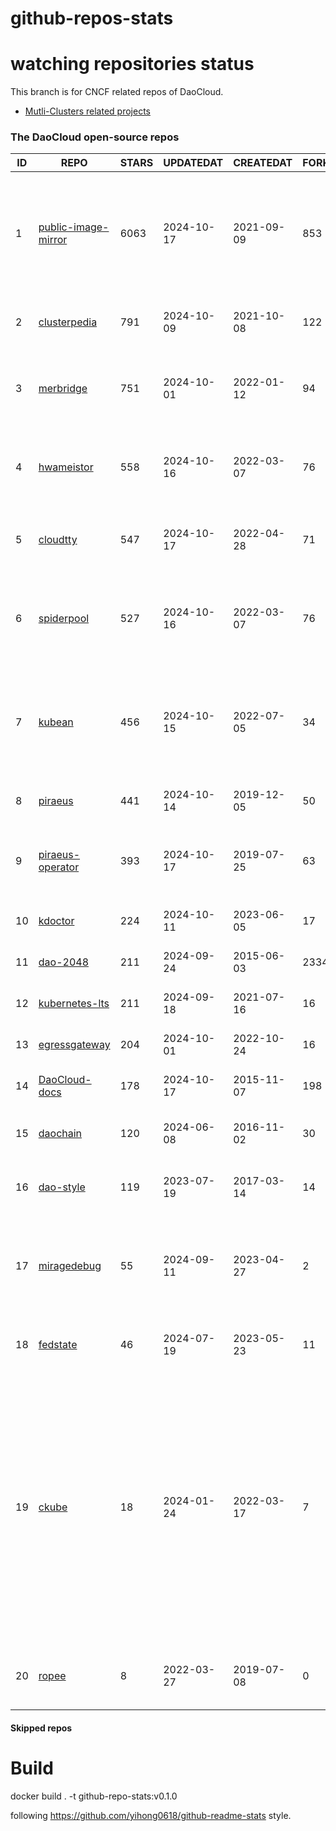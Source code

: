 # github-repos-stats

# watching repositories status

This branch is for CNCF related repos of DaoCloud.
- [Mutli-Clusters related projects](https://github.com/pacoxu/github-repos-stats/tree/multi-clusters)


<!--START_SECTION:github_repos-->
### The DaoCloud open-source repos
| ID |                                   REPO                                   | STARS | UPDATEDAT  | CREATEDAT  | FORKSCOUNT |                                                                                                                     DESCRIPTIONS                                                                                                                     |
|----|--------------------------------------------------------------------------|-------|------------|------------|------------|------------------------------------------------------------------------------------------------------------------------------------------------------------------------------------------------------------------------------------------------------|
|  1 | [public-image-mirror](https://github.com/DaoCloud/public-image-mirror)   |  6063 | 2024-10-17 | 2021-09-09 |        853 | 很多镜像都在国外。比如 gcr 。国内下载很慢，需要加速。致力于提供连接全世界的稳定可靠安全的容器镜像服务。                                                                                                                                              |
|  2 | [clusterpedia](https://github.com/clusterpedia-io/clusterpedia)          |   791 | 2024-10-09 | 2021-10-08 |        122 | The Encyclopedia of Kubernetes clusters                                                                                                                                                                                                              |
|  3 | [merbridge](https://github.com/merbridge/merbridge)                      |   751 | 2024-10-01 | 2022-01-12 |         94 | Use eBPF to speed up your Service Mesh like crossing an Einstein-Rosen Bridge.                                                                                                                                                                       |
|  4 | [hwameistor](https://github.com/hwameistor/hwameistor)                   |   558 | 2024-10-16 | 2022-03-07 |         76 | Hwameistor is an HA local storage system for cloud-native stateful workloads.                                                                                                                                                                        |
|  5 | [cloudtty](https://github.com/cloudtty/cloudtty)                         |   547 | 2024-10-17 | 2022-04-28 |         71 | A Friendly Kubernetes CloudShell (Web Terminal) !                                                                                                                                                                                                    |
|  6 | [spiderpool](https://github.com/spidernet-io/spiderpool)                 |   527 | 2024-10-16 | 2022-03-07 |         76 | Underlay and RDMA network solution of the Kubernetes, for bare metal, VM and any public cloud                                                                                                                                                        |
|  7 | [kubean](https://github.com/kubean-io/kubean)                            |   456 | 2024-10-15 | 2022-07-05 |         34 |  :seedling: Product ready cluster lifecycle management toolchains based on kubespray and other cluster LCM engine.                                                                                                                                   |
|  8 | [piraeus](https://github.com/piraeusdatastore/piraeus)                   |   441 | 2024-10-14 | 2019-12-05 |         50 | High Available Datastore for Kubernetes                                                                                                                                                                                                              |
|  9 | [piraeus-operator](https://github.com/piraeusdatastore/piraeus-operator) |   393 | 2024-10-17 | 2019-07-25 |         63 | The Piraeus Operator manages LINSTOR clusters in Kubernetes.                                                                                                                                                                                         |
| 10 | [kdoctor](https://github.com/kdoctor-io/kdoctor)                         |   224 | 2024-10-11 | 2023-06-05 |         17 | data plane testing utility of cloud native                                                                                                                                                                                                           |
| 11 | [dao-2048](https://github.com/DaoCloud/dao-2048)                         |   211 | 2024-09-24 | 2015-06-03 |       2334 | 2048 is a number puzzle game.                                                                                                                                                                                                                        |
| 12 | [kubernetes-lts](https://github.com/klts-io/kubernetes-lts)              |   211 | 2024-09-18 | 2021-07-16 |         16 | Kubernetes LTS(long term support)                                                                                                                                                                                                                    |
| 13 | [egressgateway](https://github.com/spidernet-io/egressgateway)           |   204 | 2024-10-01 | 2022-10-24 |         16 | Network egress policy for Kubernetes                                                                                                                                                                                                                 |
| 14 | [DaoCloud-docs](https://github.com/DaoCloud/DaoCloud-docs)               |   178 | 2024-10-17 | 2015-11-07 |        198 | DaoCloud Enterprise 5.0 Documentation                                                                                                                                                                                                                |
| 15 | [daochain](https://github.com/DaoCloud/daochain)                         |   120 | 2024-06-08 | 2016-11-02 |         30 | Docker image verification system based on Ethereum                                                                                                                                                                                                   |
| 16 | [dao-style](https://github.com/DaoCloud/dao-style)                       |   119 | 2023-07-19 | 2017-03-14 |         14 | 🎉 A high quality component library built on Vue.js 2.0                                                                                                                                                                                              |
| 17 | [miragedebug](https://github.com/miragedebug/miragedebug)                |    55 | 2024-09-11 | 2023-04-27 |          2 | MirageDebug: Local remote debugging for Kubernetes apps, enabling fully authentic environment debugging.                                                                                                                                             |
| 18 | [fedstate](https://github.com/fedstate/fedstate)                         |    46 | 2024-07-19 | 2023-05-23 |         11 | Federated middleware based on Karmada                                                                                                                                                                                                                |
| 19 | [ckube](https://github.com/DaoCloud/ckube)                               |    18 | 2024-01-24 | 2022-03-17 |          7 | Kubernetes APIServer 高性能代理组件，代理 APIServer 的 List 请求，其它类型的请求会直接反向代理到原生 APIServer。 CKube 还额外支持了分页、搜索和索引等功能。 并且，CKube 100% 兼容原生 kubectl 和 kube client sdk，只需要简单的配置即可实现全局替换。 |
| 20 | [ropee](https://github.com/DaoCloud/ropee)                               |     8 | 2022-03-27 | 2019-07-08 |          0 | A scalable prometheus remote storage adapter for splunk.                                                                                                                                                                                             |



#### Skipped repos
<!--END_SECTION:github_repos-->

# Build

docker build . -t github-repo-stats:v0.1.0

following https://github.com/yihong0618/github-readme-stats style.
